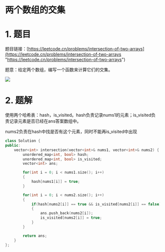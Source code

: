 # 两个数组的交集

# 1. 题目

题目链接：[https://leetcode.cn/problems/intersection-of-two-arrays](https://leetcode.cn/problems/intersection-of-two-arrays "https://leetcode.cn/problems/intersection-of-two-arrays")

题意：给定两个数组，编写一个函数来计算它们的交集。

![](https://code-thinking-1253855093.file.myqcloud.com/pics/20200818193523911.png)

# 2. 题解

使用两个哈希表：hash，is\_visited。hash负责记录nums1的元素；is\_visited负责记录元素是否已经在ans答案数组中。

nums2负责在hash中找是否有这个元素，同时不能再is\_visited中出现

```c++
class Solution {
public:
    vector<int> intersection(vector<int>& nums1, vector<int>& nums2) {
        unordered_map<int, bool> hash;
        unordered_map<int, bool> is_visited;
        vector<int> ans;

        for(int i = 0; i < nums1.size(); i++)
        {
            hash[nums1[i]] = true;
        }

        for(int i = 0; i < nums2.size(); i++)
        {
            if(hash[nums2[i]] == true && is_visited[nums2[i]] == false)
            {
                ans.push_back(nums2[i]);
                is_visited[nums2[i]] = true;
            }
        }

        return ans;
    }
};
```

